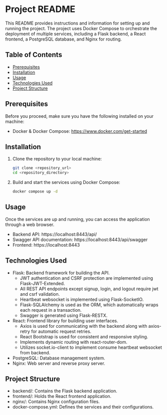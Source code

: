 # Project README
This README provides instructions and information for setting up and running the project. The project uses Docker Compose to orchestrate the deployment of multiple services, including a Flask backend, a React frontend, a PostgreSQL database, and Nginx for routing.

## Table of Contents
* [Prerequisites](#prerequisites)
* [Installation](#installation)
* [Usage](#usage)
* [Technologies Used](#technologies-used)
* [Project Structure](#project-structure)

## Prerequisites
Before you proceed, make sure you have the following installed on your machine:
* Docker & Docker Compose: https://www.docker.com/get-started
  
## Installation
1. Clone the repository to your local machine:
    ```bash
    git clone <repository_url>
    cd <repository_directory>
    ```
2. Build and start the services using Docker Compose:
   ```bash
   docker compose up -d
   ```

## Usage
Once the services are up and running, you can access the application through a web browser.
* Backend API: https://localhost:8443/api/
* Swagger API documentation: https://localhost:8443/api/swagger
* Frontend: https://localhost:8443

## Technologies Used
* Flask: Backend framework for building the API.
    * JWT authentication and CSRF protection are implemented using Flask-JWT-Extended.
    * All REST API endpoints except signup, login, and logout require jwt and csrf validation.
    * Heartbeat websocket is implemented using Flask-SocketIO.
    * Flask-SQLAlchemy is used as the ORM, which automatically wraps each request in a transaction.
    * Swagger is generated using Flask-RESTX.
* React: Frontend library for building user interfaces.
    * Axios is used for communicating with the backend along with axios-retry for automatic request retries.
    * React Bootstrap is used for consistent and responsive styling.
    * Implements dynamic routing with react-router-dom.
    * Utilizes socket.io-client to implement consume heartbeat websocket from backend.
* PostgreSQL: Database management system.
* Nginx: Web server and reverse proxy server.

## Project Structure
* backend/: Contains the Flask backend application.
* frontend/: Holds the React frontend application.
* nginx/: Contains Nginx configuration files.
* docker-compose.yml: Defines the services and their configurations.
